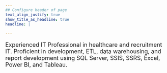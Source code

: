 ```yaml
---
## Configure header of page
text_align_justify: true
show_title_as_headline: true
headline: |

---
```


<!-- this is a subheadline -->
<p style="font-size: 18px"> Experienced IT Professional in healthcare and recruitment IT. Proficient in development, ETL, data warehousing, and report development using SQL Server, SSIS, SSRS, Excel, Power BI, and Tableau. </p>